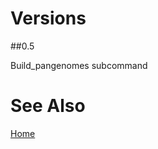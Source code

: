 # Versions

##0.5

Build_pangenomes subcommand


# See Also

[Home](https://github.com/czbiohub/iggtools/wiki/Home)
